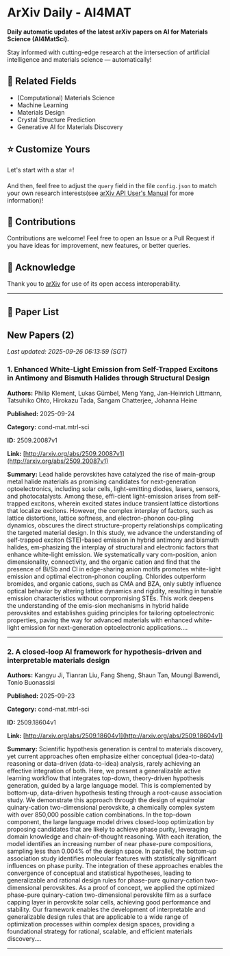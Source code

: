 # ArXiv Daily - AI4MAT

**Daily automatic updates of the latest arXiv papers on AI for Materials Science (AI4MatSci).** 

Stay informed with cutting-edge research at the intersection of artificial intelligence and materials science — automatically!

## :bookmark: Related Fields

- (Computational) Materials Science
- Machine Learning
- Materials Design
- Crystal Structure Prediction
- Generative AI for Materials Discovery

## :star: Customize Yours

Let's start with a star :star:!

And then, feel free to adjust the `query` field in the file `config.json` to match your own research interests(see [arXiv API User's Manual](https://info.arxiv.org/help/api/user-manual.html#51-details-of-query-construction) for more information)!

## :handshake: Contributions

Contributions are welcome!
 Feel free to open an Issue or a Pull Request if you have ideas for improvement, new features, or better queries.

## :blue_heart: ​Acknowledge

Thank you to [arXiv](https://arxiv.org/) for use of its open access interoperability.

---

## :scroll: Paper List


<!-- ARXIV_PAPERS_START -->

## New Papers (2)

*Last updated: 2025-09-26 06:13:59 (SGT)*

### 1. Enhanced White-Light Emission from Self-Trapped Excitons in Antimony and Bismuth Halides through Structural Design

**Authors:** Philip Klement, Lukas Gümbel, Meng Yang, Jan-Heinrich Littmann, Tatsuhiko Ohto, Hirokazu Tada, Sangam Chatterjee, Johanna Heine

**Published:** 2025-09-24

**Category:** cond-mat.mtrl-sci

**ID:** 2509.20087v1

**Link:** [http://arxiv.org/abs/2509.20087v1](http://arxiv.org/abs/2509.20087v1)

**Summary:** Lead halide perovskites have catalyzed the rise of main-group metal halide
materials as promising candidates for next-generation optoelectronics,
including solar cells, light-emitting diodes, lasers, sensors, and
photocatalysts. Among these, effi-cient light-emission arises from self-trapped
excitons, wherein excited states induce transient lattice distortions that
localize excitons. However, the complex interplay of factors, such as lattice
distortions, lattice softness, and electron-phonon cou-pling dynamics, obscures
the direct structure-property relationships complicating the targeted material
design. In this study, we advance the understanding of self-trapped exciton
(STE)-based emission in hybrid antimony and bismuth halides, em-phasizing the
interplay of structural and electronic factors that enhance white-light
emission. We systematically vary com-position, anion dimensionality,
connectivity, and the organic cation and find that the presence of Bi/Sb and Cl
in edge-sharing anion motifs promotes white-light emission and optimal
electron-phonon coupling. Chlorides outperform bromides, and organic cations,
such as CMA and BZA, only subtly influence optical behavior by altering lattice
dynamics and rigidity, resulting in tunable emission characteristics without
compromising STEs. This work deepens the understanding of the emis-sion
mechanisms in hybrid halide perovskites and establishes guiding principles for
tailoring optoelectronic properties, paving the way for advanced materials with
enhanced white-light emission for next-generation optoelectronic applications....

---

### 2. A closed-loop AI framework for hypothesis-driven and interpretable materials design

**Authors:** Kangyu Ji, Tianran Liu, Fang Sheng, Shaun Tan, Moungi Bawendi, Tonio Buonassisi

**Published:** 2025-09-23

**Category:** cond-mat.mtrl-sci

**ID:** 2509.18604v1

**Link:** [http://arxiv.org/abs/2509.18604v1](http://arxiv.org/abs/2509.18604v1)

**Summary:** Scientific hypothesis generation is central to materials discovery, yet
current approaches often emphasize either conceptual (idea-to-data) reasoning
or data-driven (data-to-idea) analysis, rarely achieving an effective
integration of both. Here, we present a generalizable active learning workflow
that integrates top-down, theory-driven hypothesis generation, guided by a
large language model. This is complemented by bottom-up, data-driven hypothesis
testing through a root-cause association study. We demonstrate this approach
through the design of equimolar quinary-cation two-dimensional perovskite, a
chemically complex system with over 850,000 possible cation combinations. In
the top-down component, the large language model drives closed-loop
optimization by proposing candidates that are likely to achieve phase purity,
leveraging domain knowledge and chain-of-thought reasoning. With each
iteration, the model identifies an increasing number of near phase-pure
compositions, sampling less than 0.004% of the design space. In parallel, the
bottom-up association study identifies molecular features with statistically
significant influences on phase purity. The integration of these approaches
enables the convergence of conceptual and statistical hypotheses, leading to
generalizable and rational design rules for phase-pure quinary-cation
two-dimensional perovskites. As a proof of concept, we applied the optimized
phase-pure quinary-cation two-dimensional perovskite film as a surface capping
layer in perovskite solar cells, achieving good performance and stability. Our
framework enables the development of interpretable and generalizable design
rules that are applicable to a wide range of optimization processes within
complex design spaces, providing a foundational strategy for rational,
scalable, and efficient materials discovery....

---


<!-- ARXIV_PAPERS_END -->
